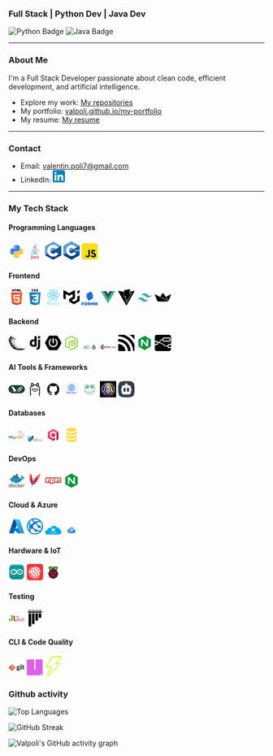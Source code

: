 <h3>Full Stack | Python Dev | Java Dev</h3>

<p>
  <img src="https://img.shields.io/badge/python-3.12-yellow" alt="Python Badge"/>
  <img src="https://img.shields.io/badge/java-orange" alt="Java Badge"/>
</p>

---

### About Me

I'm a Full Stack Developer passionate about clean code, efficient development, and artificial intelligence.

- Explore my work: [My repositories](https://github.com/Valpoli?tab=repositories)  
- My portfolio: [valpoli.github.io/my-portfolio](https://valpoli.github.io/my-portfolio/)  
- My resume: [My resume](https://drive.google.com/file/d/1Z3P1Ym8l4IW9v7_bY7KH3ACvjVveuIcw/view?usp=sharing) 

---

### Contact

- Email: valentin.poli7@gmail.com  
- LinkedIn: [<img src="./icons/linkedin_icon.svg" width="24" alt="LinkedIn"/>](https://linkedin.com/in/liynkpgf9hek46mdtguibozauliaztbj2sehqbc)

---

### My Tech Stack

#### Programming Languages
<p align="left">
  <img src="./icons/python_icon.png" width="32" alt="Python"/>
  <img src="./icons/java_icon.png" width="32" alt="Java"/>
  <img src="./icons/c_icon.svg" width="32" alt="C"/>
  <img src="./icons/cpp_icon.svg" width="32" alt="C++"/>
  <img src="./icons/js_icon.svg" width="32" alt="JavaScript"/>
</p>

#### Frontend
<p align="left">
  <img src="./icons/html_icon.png" width="32" alt="HTML"/>
  <img src="./icons/css_icon.png" width="32" alt="CSS"/>
  <img src="./icons/react_icon.png" width="32" alt="React"/>
  <img src="./icons/mui_icon.svg" width="32" alt="Material UI"/>
  <img src="./icons/formik_icon.png" width="32" alt="Formik"/>
  <img src="./icons/vue_icon.svg" width="32" alt="Vue.js"/>
  <img src="./icons/vite_icon.svg" width="32" alt="Vite"/>
  <img src="./icons/tailwind_icon.png" width="32" alt="Tailwind"/>
  <img src="./icons/streamlit_icon.svg" width="32" alt="Streamlit"/>
</p>

#### Backend
<p align="left">
  <img src="./icons/flask_icon.png" width="32" alt="Flask"/>
  <img src="./icons/django_icon.png" width="32" alt="Django"/>
  <img src="./icons/springboot_icon.png" width="32" alt="Spring Boot"/>
  <img src="./icons/nodejs_icon.svg" width="32" alt="Node.js"/>
  <img src="./icons/nifi_icon.svg" width="32" alt="Apache NiFi"/>
  <img src="./icons/activemq_icon.svg" width="32" alt="ActiveMQ"/>
  <img src="./icons/mqtt_icon.svg" width="32" alt="MQTT"/>
  <img src="./icons/nginx_icon.svg" width="32" alt="Nginx"/>
  <img src="./icons/nodered_icon.svg" width="32" alt="Node-RED"/>
</p>

#### AI Tools & Frameworks
<p align="left">
  <img src="./icons/langchain_icon.png" width="32" alt="LangChain"/>
  <img src="./icons/ollama_icon.png" width="32" alt="Ollama"/>
  <img src="./icons/githubmodels_icon.png" width="32" alt="GitHub Models"/>
  <img src="./icons/whisper_icon.png" width="32" alt="Whisper"/>
  <img src="./icons/coqui_icon.png" width="32" alt="CoquiTTS"/>
  <img src="./icons/leonardo_icon.jpg" width="32" alt="LeonardoAI"/>
  <img src="./icons/cline_icon.png" width="32" alt="Cline"/>
</p>

#### Databases
<p align="left">
  <img src="./icons/mysql_icon.png" width="32" alt="MySQL"/>
  <img src="./icons/sqlite_icon.svg" width="32" alt="SQLite"/>
  <img src="./icons/qdrant_icon.png" width="32" alt="Qdrant"/>
  <img src="./icons/sql_icon.png" width="32" alt="SQL"/>
</p>

#### DevOps
<p align="left">
  <img src="./icons/docker_icon.png" width="32" alt="Docker"/>
  <img src="./icons/maven_icon.svg" width="32" alt="Maven"/>
  <img src="./icons/npm_icon.svg" width="32" alt="npm"/>
  <img src="./icons/nginx_icon.svg" width="32" alt="Nginx"/>
</p>

#### Cloud & Azure
<p align="left">
  <img src="./icons/azure_icon.png" width="32" alt="Azure"/>
  <img src="./icons/azureweb_icon.png" width="32" alt="Azure Web App"/>
  <img src="./icons/azurestorage_icon.png" width="32" alt="Azure Storage"/>
  <img src="./icons/azuresearch_icon.png" width="32" alt="Azure Search"/>
</p>

#### Hardware & IoT
<p align="left">
  <img src="./icons/arduino_icon.png" width="32" alt="Arduino"/>
  <img src="./icons/esp32_icon.svg" width="32" alt="ESP32"/>
  <img src="./icons/rasp_icon.svg" width="32" alt="Raspberry Pi"/>
</p>

#### Testing
<p align="left">
  <img src="./icons/junit_icon.png" width="32" alt="JUnit"/>
  <img src="./icons/pytest_icon.svg" width="32" alt="pytest"/>
</p>

#### CLI & Code Quality
<p align="left">
  <img src="./icons/git_icon.png" width="32" alt="Git"/>
  <img src="./icons/uv_icon.png" width="32" alt="Uv"/>
  <img src="./icons/ruff_icon.svg" width="32" alt="Ruff"/>
</p>

### Github activity

![Top Languages](https://github-readme-stats.vercel.app/api/top-langs?username=valpoli&locale=en&layout=compact&card_width=320&hide_border=false)

![GitHub Streak](https://streak-stats.demolab.com/?user=valpoli&card_width=1000)

![Valpoli's GitHub activity graph](https://github-readme-activity-graph.vercel.app/graph?username=valpoli&theme=github-compact)


